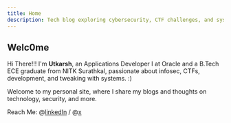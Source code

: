 ```yaml
---
title: Home
description: Tech blog exploring cybersecurity, CTF challenges, and system internals. Featuring insights on exploit development, vulnerability research, programming techniques, and technology deep-dives with practical applications and hands-on tutorials.
---
```



## Welc0me

Hi There!!! I'm **Utkarsh**, an Applications Developer I at Oracle and a B.Tech ECE graduate from NITK Surathkal, passionate about infosec, CTFs, development, and tweaking with systems. :)

Welcome to my personal site, where I share my blogs and thoughts on technology, security, and more.

<!-- To know more about me or connect with me, visit my [LinkedIn profile](https://www.linkedin.com/in/utkar5hm/). -->

Reach Me: @[linkedIn](https://www.linkedin.com/in/utkar5hm/) / @[x](https://x.com/utkar5hm)